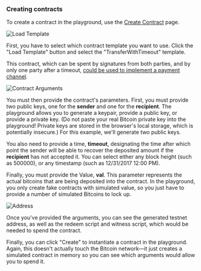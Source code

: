 ### Creating contracts

To create a contract in the playground, use the [Create Contract](https://ivy-lang.org/bitcoin/create) page.

![Load Template](/gitbook/images/LoadTemplate.png)

First, you have to select which contract template you want to use. Click the "Load Template" button and select the "TransferWithTimeout" template.

This contract, which can be spent by signatures from both parties, and by only one party after a timeout, [could be used to implement a payment channel](/bitcoin/language/ExampleContracts).

![Contract Arguments](/gitbook/images/ContractArguments.png)

You must then provide the contract's parameters. First, you must provide two public keys, one for the **sender** and one for the **recipient**. The playground allows you to generate a keypair, provide a public key, or provide a private key. (Do not paste your real Bitcoin private key into the playground! Private keys are stored in the browser's local storage, which is potentially insecure.) For this example, we'll generate two public keys.

You also need to provide a time, **timeout**, designating the time after which point the sender will be able to recover the deposited amount if the **recipient** has not accepted it. You can select either any block height (such as 500000), or any timestamp (such as 12/31/2017 12:00 PM).

Finally, you must provide the Value, **val**. This parameter represents the actual bitcoins that are being deposited into the contract. In the playground, you only create fake contracts with simulated value, so you just have to provide a number of simulated Bitcoins to lock up.

![Address](/gitbook/images/Address.png)

Once you've provided the arguments, you can see the generated testnet address, as well as the redeem script and witness script, which would be needed to spend the contract.

Finally, you can click "Create" to instantiate a contract in the playground. Again, this doesn't actually touch the Bitcoin network—it just creates a simulated contract in memory so you can see which arguments would allow you to spend it.